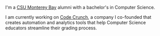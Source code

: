 I'm a <a href="https://csumb.edu/" target="_">CSU Monterey Bay</a> alumni with a bachelor's in Computer Science. 

I am currently working on <a href="https://codecrunch.io/" target="_" class="text-purple">Code Crunch</a>, a company I co-founded that creates automation and analytics tools that help Computer Science educators streamline their grading process.